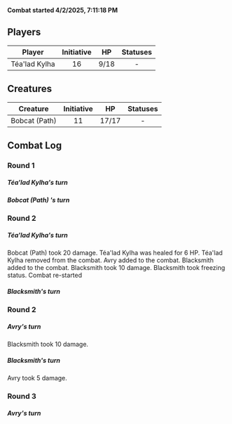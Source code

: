 **Combat started 4/2/2025, 7:11:18 PM**


## Players
| Player | Initiative | HP | Statuses |
| --- | :-: | :-: | :-: |
| Téa'lad Kylha | 16 | 9/18 | - |
## Creatures
| Creature | Initiative  | HP | Statuses |
| --- | :-: | :-: | :-: |
| Bobcat (Path)  | 11 | 17/17 | - |


## Combat Log

### Round 1

##### Téa'lad Kylha's turn
##### Bobcat (Path) 's turn
### Round 2
##### Téa'lad Kylha's turn
Bobcat (Path)  took 20 damage.
Téa'lad Kylha was healed for 6 HP.
Téa'lad Kylha removed from the combat.
Avry added to the combat.
Blacksmith added to the combat.
Blacksmith took 10 damage.
Blacksmith took freezing status.
Combat re-started
##### Blacksmith's turn
### Round 2
##### Avry's turn
Blacksmith took 10 damage.
##### Blacksmith's turn
Avry took 5 damage.
### Round 3
##### Avry's turn
